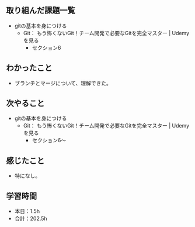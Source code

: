## 取り組んだ課題一覧
- gitの基本を身につける
  - Git： もう怖くないGit！チーム開発で必要なGitを完全マスター | 
Udemy　を見る
    - セクション6
## わかったこと
-  ブランチとマージについて、理解できた。
## 次やること
- gitの基本を身につける
  - Git： もう怖くないGit！チーム開発で必要なGitを完全マスター | 
Udemy　を見る
    - セクション6〜
## 感じたこと
- 特になし。
## 学習時間
- 本日：1.5h
- 合計：202.5h
